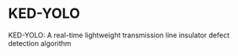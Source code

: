 # KED-YOLO
KED-YOLO: A real-time lightweight transmission line insulator defect detection algorithm
